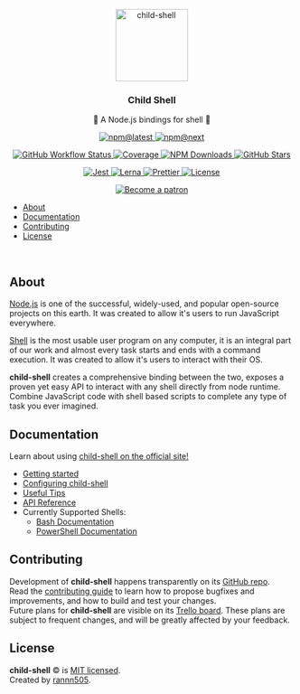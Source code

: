 <p align="center">
  <img alt="child-shell" src="https://raw.githubusercontent.com/rannn505/node-powershell/node-shell/logo/logo.svg?sanitize=true" width="128">
</p>

<h3 align="center"> Child Shell </h3>
<p align="center"> 🔗 A Node.js bindings for shell 🔗 </p>

<p align="center">
  <a href="https://www.npmjs.com/package/child-shell">
    <img alt="npm@latest" src="https://img.shields.io/npm/v/child-shell/latest?color=%2329405B&style=flat-square">
  </a>
  <a href="https://www.npmjs.com/package/child-shell">
    <img alt="npm@next" src="https://img.shields.io/npm/v/child-shell/next?color=%230C131B&style=flat-square">
  </a>
</p>

<p align="center">
  <a href="">
    <img alt="GitHub Workflow Status" src="https://img.shields.io/github/workflow/status/rannn505/node-powershell/CI?style=flat-square">
  </a>
  <a href="">
    <img alt="Coverage" src="">
  </a>
    <a href="https://npm-stat.com/charts.html?package=child-shell">
    <img alt="NPM Downloads" src="https://img.shields.io/npm/dt/child-shell.svg?style=flat-square">
  </a>
  <a href="https://github.com/rannn505/node-powershell/stargazers">
    <img alt="GitHub Stars" src="https://img.shields.io/github/stars/rannn505/node-powershell?style=social">
  </a>
</p>

<p align="center">
  <a href="https://jestjs.io/">
    <img alt="Jest" src="https://img.shields.io/badge/tested_with-jest-99424f.svg?style=flat-square">
  </a>
  <a href="https://lerna.js.org/">
    <img alt="Lerna" src="https://img.shields.io/badge/maintained%20with-lerna-cc00ff.svg?style=flat-square">
  </a>
  <a href="https://prettier.io/">
    <img alt="Prettier" src="https://img.shields.io/badge/code_style-prettier-ff69b4.svg?style=flat-square">
  </a>
  <a href="https://github.com/rannn505/node-powershell/blob/node-shell/LICENSE">
    <img alt="License" src="https://img.shields.io/github/license/rannn505/node-powershell?color=%23000000&style=flat-square">
  </a>
</p>

<p align="center">
  <a href="https://www.patreon.com/bePatron?u=35319292">
    <img alt="Become a patron" src="https://img.shields.io/badge/Become%20a-patron-E85B46?style=flat-square">
  </a>
</p>

- [About](#about)
- [Documentation](#documentation)
- [Contributing](#contributing)
- [License](#license)

<p>&nbsp;</p>

## About

[Node.js](https://github.com/nodejs/node/blob/master/README.md) is one of the successful, widely-used, and popular open-source projects on this earth.
It was created to allow it's users to run JavaScript everywhere.

[Shell](<https://en.wikipedia.org/wiki/Shell_(computing)>) is the most usable user program on any computer, it is an integral part of our work and almost every task starts and ends with a command execution.
It was created to allow it's users to interact with their OS.

**child-shell** creates a comprehensive binding between the two, exposes a proven yet easy API to interact with any shell directly from node runtime.
Combine JavaScript code with shell based scripts to complete any type of task you ever imagined.

## Documentation

Learn about using [child-shell on the official site!](https://<>)

- [Getting started](https://<>/docs/getting-started)
- [Configuring child-shell](https://<>/docs/configuration)
- [Useful Tips](https://<>/docs/tips)
- [API Reference](https://<>/docs/en/api)
- Currently Supported Shells:
  - [Bash Documentation](https://www.gnu.org/software/bash/)
  - [PowerShell Documentation](https://docs.microsoft.com/en-us/powershell/)

## Contributing

Development of **child-shell** happens transparently on its [GitHub repo](https://github.com/rannn505/child-shell).<br/>
Read the [contributing guide](CONTRIBUTING.md) to learn how to propose bugfixes and improvements, and how to build and test your changes.<br/>
Future plans for **child-shell** are visible on its [Trello board](https://trello.com/b/EH2GO5PA).
These plans are subject to frequent changes, and will be greatly affected by your feedback.

## License

**child-shell** © is [MIT licensed](./LICENSE).<br/>
Created by [rannn505](https://github.com/rannn505).
